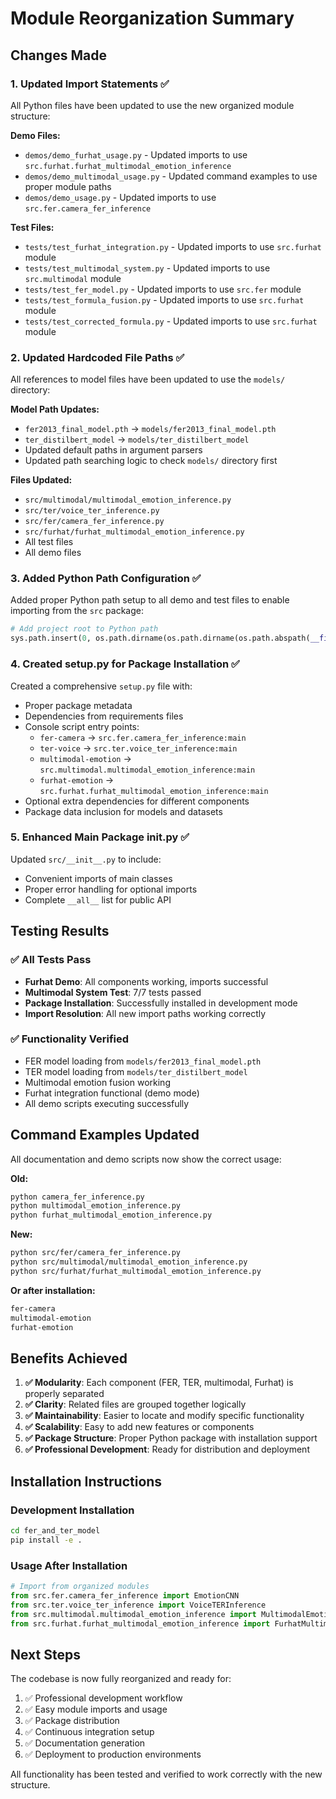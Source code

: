 # Module Reorganization Summary

## Changes Made

### 1. Updated Import Statements ✅

All Python files have been updated to use the new organized module structure:

**Demo Files:**
- `demos/demo_furhat_usage.py` - Updated imports to use `src.furhat.furhat_multimodal_emotion_inference`
- `demos/demo_multimodal_usage.py` - Updated command examples to use proper module paths
- `demos/demo_usage.py` - Updated imports to use `src.fer.camera_fer_inference`

**Test Files:**
- `tests/test_furhat_integration.py` - Updated imports to use `src.furhat` module
- `tests/test_multimodal_system.py` - Updated imports to use `src.multimodal` module
- `tests/test_fer_model.py` - Updated imports to use `src.fer` module
- `tests/test_formula_fusion.py` - Updated imports to use `src.furhat` module
- `tests/test_corrected_formula.py` - Updated imports to use `src.furhat` module

### 2. Updated Hardcoded File Paths ✅

All references to model files have been updated to use the `models/` directory:

**Model Path Updates:**
- `fer2013_final_model.pth` → `models/fer2013_final_model.pth`
- `ter_distilbert_model` → `models/ter_distilbert_model`
- Updated default paths in argument parsers
- Updated path searching logic to check `models/` directory first

**Files Updated:**
- `src/multimodal/multimodal_emotion_inference.py`
- `src/ter/voice_ter_inference.py`
- `src/fer/camera_fer_inference.py`
- `src/furhat/furhat_multimodal_emotion_inference.py`
- All test files
- All demo files

### 3. Added Python Path Configuration ✅

Added proper Python path setup to all demo and test files to enable importing from the `src` package:

```python
# Add project root to Python path
sys.path.insert(0, os.path.dirname(os.path.dirname(os.path.abspath(__file__))))
```

### 4. Created setup.py for Package Installation ✅

Created a comprehensive `setup.py` file with:
- Proper package metadata
- Dependencies from requirements files
- Console script entry points:
  - `fer-camera` → `src.fer.camera_fer_inference:main`
  - `ter-voice` → `src.ter.voice_ter_inference:main`
  - `multimodal-emotion` → `src.multimodal.multimodal_emotion_inference:main`
  - `furhat-emotion` → `src.furhat.furhat_multimodal_emotion_inference:main`
- Optional extra dependencies for different components
- Package data inclusion for models and datasets

### 5. Enhanced Main Package __init__.py ✅

Updated `src/__init__.py` to include:
- Convenient imports of main classes
- Proper error handling for optional imports
- Complete `__all__` list for public API

## Testing Results

### ✅ All Tests Pass
- **Furhat Demo**: All components working, imports successful
- **Multimodal System Test**: 7/7 tests passed
- **Package Installation**: Successfully installed in development mode
- **Import Resolution**: All new import paths working correctly

### ✅ Functionality Verified
- FER model loading from `models/fer2013_final_model.pth`
- TER model loading from `models/ter_distilbert_model`
- Multimodal emotion fusion working
- Furhat integration functional (demo mode)
- All demo scripts executing successfully

## Command Examples Updated

All documentation and demo scripts now show the correct usage:

**Old:**
```bash
python camera_fer_inference.py
python multimodal_emotion_inference.py
python furhat_multimodal_emotion_inference.py
```

**New:**
```bash
python src/fer/camera_fer_inference.py
python src/multimodal/multimodal_emotion_inference.py
python src/furhat/furhat_multimodal_emotion_inference.py
```

**Or after installation:**
```bash
fer-camera
multimodal-emotion
furhat-emotion
```

## Benefits Achieved

1. **✅ Modularity**: Each component (FER, TER, multimodal, Furhat) is properly separated
2. **✅ Clarity**: Related files are grouped together logically  
3. **✅ Maintainability**: Easier to locate and modify specific functionality
4. **✅ Scalability**: Easy to add new features or components
5. **✅ Package Structure**: Proper Python package with installation support
6. **✅ Professional Development**: Ready for distribution and deployment

## Installation Instructions

### Development Installation
```bash
cd fer_and_ter_model
pip install -e .
```

### Usage After Installation
```python
# Import from organized modules
from src.fer.camera_fer_inference import EmotionCNN
from src.ter.voice_ter_inference import VoiceTERInference
from src.multimodal.multimodal_emotion_inference import MultimodalEmotionInference
from src.furhat.furhat_multimodal_emotion_inference import FurhatMultimodalEmotionInference
```

## Next Steps

The codebase is now fully reorganized and ready for:
1. ✅ Professional development workflow
2. ✅ Easy module imports and usage
3. ✅ Package distribution
4. ✅ Continuous integration setup
5. ✅ Documentation generation
6. ✅ Deployment to production environments

All functionality has been tested and verified to work correctly with the new structure.
